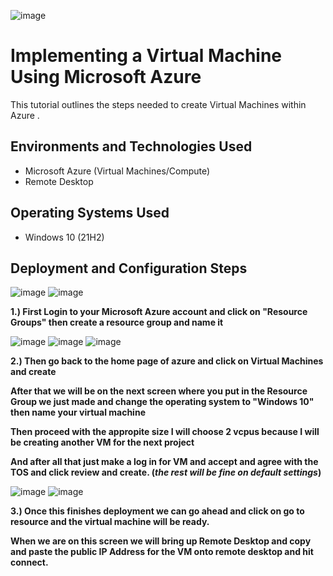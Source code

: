 
![image](https://github.com/MartindIT/basics-Azure/assets/151476834/84d1e828-ca68-4bc4-9098-5afa725711b7)


<h1> Implementing a Virtual Machine Using Microsoft Azure </h1>
This tutorial outlines the steps needed to create Virtual Machines within Azure .<br />


<h2>Environments and Technologies Used</h2>

- Microsoft Azure (Virtual Machines/Compute)
- Remote Desktop

<h2>Operating Systems Used </h2>

- Windows 10 (21H2)


<h2>Deployment and Configuration Steps</h2>

![image](https://github.com/MartindIT/basics-Azure/assets/151476834/7cf7d123-1650-4c50-8dd4-80bf2838ae75)
![image](https://github.com/MartindIT/basics-Azure/assets/151476834/2289ea2e-e0d9-45d3-97a3-8b91376fcf37)

**1.) First Login to your Microsoft Azure account and click on "Resource Groups" then create a resource group and name it**

![image](https://github.com/MartindIT/basics-Azure/assets/151476834/b95a2c66-0033-463b-9c3d-e58b6fb838ea)
![image](https://github.com/MartindIT/basics-Azure/assets/151476834/e3c3cb8b-2f29-471b-b727-4c347e89fffa)
![image](https://github.com/MartindIT/basics-Azure/assets/151476834/5ee3121b-ae84-4214-ba9d-2817259c37c6)


**2.) Then go back to the home page of azure and click on Virtual Machines and create**

**After that we will be on the next screen where you put in the Resource Group we just made and change the operating system to "Windows 10" then name your virtual machine**

**Then proceed with the appropite size I will choose 2 vcpus because I will be creating another VM for the next project**

**And after all that just make a log in for VM and accept and agree with the TOS and click review and create. (*the rest will be fine on default settings*)**

![image](https://github.com/MartindIT/basics-Azure/assets/151476834/ab4728a5-ebfa-4064-bc01-ce3e0e77bfbb)
![image](https://github.com/MartindIT/basics-Azure/assets/151476834/face5bfd-892d-4024-8a03-b27c492095a2)

**3.) Once this finishes deployment we can go ahead and click on go to resource and the virtual machine will be ready.**

**When we are on this screen we will bring up Remote Desktop and copy and paste the public IP Address for the VM onto remote desktop and hit connect.**

